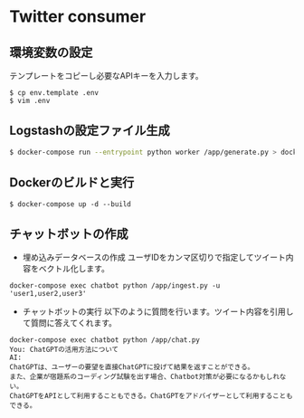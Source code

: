 # Twitter consumer

## 環境変数の設定
テンプレートをコピーし必要なAPIキーを入力します。
```
$ cp env.template .env
$ vim .env
```

## Logstashの設定ファイル生成

```bash
$ docker-compose run --entrypoint python worker /app/generate.py > docker/logstash/logstash.conf
```

## Dockerのビルドと実行
```
$ docker-compose up -d --build
```

## チャットボットの作成
* 埋め込みデータベースの作成
ユーザIDをカンマ区切りで指定してツイート内容をベクトル化します。
```
docker-compose exec chatbot python /app/ingest.py -u 'user1,user2,user3'
```

* チャットボットの実行
以下のように質問を行います。ツイート内容を引用して質問に答えてくれます。
```
docker-compose exec chatbot python /app/chat.py
You: ChatGPTの活用方法について
AI:
ChatGPTは、ユーザーの要望を直接ChatGPTに投げて結果を返すことができる。
また、企業が宿題系のコーディング試験を出す場合、Chatbot対策が必要になるかもしれない。
ChatGPTをAPIとして利用することもできる。ChatGPTをアドバイザーとして利用することもできる。
```
